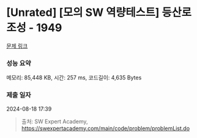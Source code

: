 # [Unrated] [모의 SW 역량테스트] 등산로 조성 - 1949 

[문제 링크](https://swexpertacademy.com/main/code/problem/problemDetail.do?contestProbId=AV5PoOKKAPIDFAUq) 

### 성능 요약

메모리: 85,448 KB, 시간: 257 ms, 코드길이: 4,635 Bytes

### 제출 일자

2024-08-18 17:39



> 출처: SW Expert Academy, https://swexpertacademy.com/main/code/problem/problemList.do